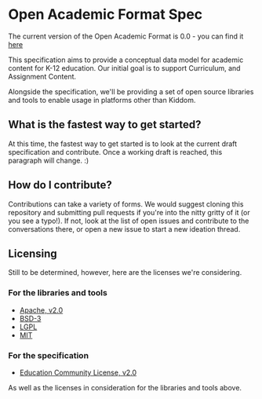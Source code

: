 # Open Academic Format Spec


The current version of the Open Academic Format is 0.0 - you can find it [here](https://github.com/kiddom/open-academic-format/tree/master/versions/00/oaf-00.md)

This specification aims to provide a conceptual data model for academic content for K-12 education.
Our initial goal is to support Curriculum, and Assignment Content.

Alongside the specification, we'll be providing a set of open source libraries and tools to enable
usage in platforms other than Kiddom.

## What is the fastest way to get started?


At this time, the fastest way to get started is to look at the current draft specification and 
contribute. Once a working draft is reached, this paragraph will change. :)

## How do I contribute?


Contributions can take a variety of forms. We would suggest cloning this repository and submitting 
pull requests if you're into the nitty gritty of it (or you see a typo!). If not, look at the list 
of open issues and contribute to the conversations there, or open a new issue to start a new 
ideation thread.

## Licensing

Still to be determined, however, here are the licenses we're considering.

### For the libraries and tools
* [Apache, v2.0](https://opensource.org/licenses/Apache-2.0)
* [BSD-3](https://opensource.org/licenses/BSD-3-Clause)
* [LGPL](https://opensource.org/licenses/lgpl-license)
* [MIT](https://opensource.org/licenses/MIT)

### For the specification
* [Education Community License, v2.0](https://opensource.org/licenses/ECL-2.0)

As well as the licenses in consideration for the libraries and tools above.
